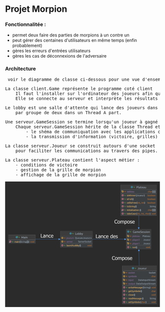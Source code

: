 
# Projet Morpion
### Fonctionnalitée :
- permet deux faire des parties de morpions à un contre un
- peut gérer des centaines d'utilisateurs en même temps (enfin probablement)
- gères les erreurs d'entrées utilisateurs
- gères les cas de déconnexions de l'adversaire

### Architecture
<pre> voir le diagramme de classe ci-dessous pour une vue d'ensemble.</pre>
<pre>
La classe client.Game représente le programme coté client
    Il faut l'installer sur l'ordinateur des joueurs afin qu'ils puissent le lancer.
    Elle se connecte au serveur et interprète les résultats envoyés.
</pre>
<pre>
Le lobby est une salle d'attente qui lance des joueurs dans une partie (une serveur.GameSession)
    par groupe de deux dans un Thread A part.
</pre>
<pre>
Une serveur.GameSession se termine lorsqu'un joueur à gagné ou que la grille (serveur.Plateau) est pleine.
    Chaque serveur.GameSession hérite de la classe Thread et gère :
        - le shéma de communiquation avec les applications clientes
        - la transmission d'information (victoire, grilles) aux joueurs
</pre>
<pre>
La classe serveur.Joueur se construit autours d'une socket 
    pour faciliter les communications au travers des pipes.
</pre>
<pre>
La classe serveur.Plateau contient l'aspect métier : 
    - conditions de victoire
    - gestion de la grille de morpion
    - affichage de la grille de morpion
</pre>
<img src="./diagramme de classe.jpg" alt="diagramme de classe">
